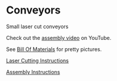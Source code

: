 # Conveyors
Small laser cut conveyors

Check out the [assembly video](https://www.youtube.com/watch?v=6nuHHTepGgU) on YouTube.

See [Bill Of Materials](bill-of-materials/bill-of-materials.md) for pretty pictures.

[Laser Cutting Instructions](laser-cutting-instructions.md)

[Assembly Instructions](assembly-instructions.md) 
